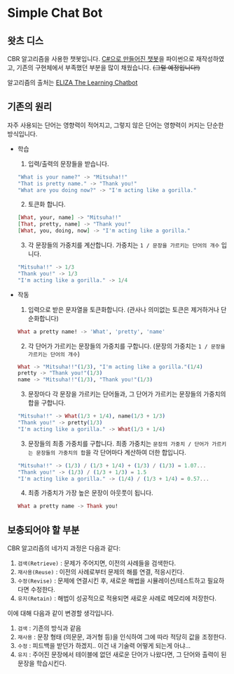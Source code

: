 # Simple Chat Bot
## 왓츠 디스

CBR 알고리즘을 사용한 챗봇입니다.
[C#으로 만들어진 챗봇](https://github.com/phillyai/ChatBot)을 파이썬으로 재작성하였고,
기존의 구현체에서 부족했던 부분을 많이 채웠습니다. ~~(그럴 예정입니다!)~~

알고리즘의 출처는 [ELIZA The Learning Chatbot](http://courses.ischool.berkeley.edu/i256/f06/projects/bonniejc.pdf)

## 기존의 원리

자주 사용되는 단어는 영향력이 적어지고, 그렇지 않은 단어는 영향력이 커지는 단순한 방식입니다.

- 학습
    1. 입력/출력의 문장들을 받습니다.
    ```elixir
    "What is your name?" -> "Mitsuha!!"
    "That is pretty name." -> "Thank you!"
    "What are you doing now?" -> "I'm acting like a gorilla."
    ```
    2. 토큰화 합니다.
    ```elixir
    [What, your, name] -> "Mitsuha!!"
    [That, pretty, name] -> "Thank you!"
    [What, you, doing, now] -> "I'm acting like a gorilla."
    ```
    3. 각 문장들의 가중치를 계산합니다. 가중치는 `1 / 문장을 가르키는 단어의 개수` 입니다.
    ```elixir
    "Mitsuha!!" -> 1/3
    "Thank you!" -> 1/3
    "I'm acting like a gorilla." -> 1/4
    ```

- 작동
    1. 입력으로 받은 문자열을 토큰화합니다. (관사나 의미없는 토큰은 제거하거나 단순화합니다)
    ```elixir
    What a pretty name! -> 'What', 'pretty', 'name'
    ```
    2. 각 단어가 가르키는 문장들의 가중치를 구합니다. (문장의 가중치는 `1 / 문장을 가르키는 단어의 개수`)
    ```elixir
    What -> "Mitsuha!!"(1/3), "I'm acting like a gorilla."(1/4)
    pretty -> "Thank you!"(1/3)
    name -> "Mitsuha!!"(1/3), "Thank you!"(1/3)
    ```
    3. 문장마다 각 문장을 가르키는 단어들과, 그 단어가 가르키는 문장들의 가중치의 합을 구합니다.
    ```elixir
    "Mitsuha!!" -> What(1/3 + 1/4), name(1/3 + 1/3)
    "Thank you!" -> pretty(1/3)
    "I'm acting like a gorilla." -> What(1/3 + 1/4)
    ```
    3. 문장들의 최종 가중치를 구합니다. 최종 가중치는 `문장의 가중치 / 단어가 가르키는 문장들의 가중치의 합`을 각 단어마다 계산하여 더한 합입니다.
    ```elixir
    "Mitsuha!!" -> (1/3) / (1/3 + 1/4) + (1/3) / (1/3) = 1.07...
    "Thank you!" -> (1/3) / (1/3 + 1/3) = 1.5
    "I'm acting like a gorilla." -> (1/4) / (1/3 + 1/4) = 0.57...
    ```
    4. 최종 가중치가 가장 높은 문장이 아웃풋이 됩니다.
    ```elixir
    What a pretty name -> Thank you!
    ```

## 보충되어야 할 부분

CBR 알고리즘의 네가지 과정은 다음과 같다:

1. `검색(Retrieve)` : 문제가 주어지면, 이전의 사례들을 검색한다. 
2. `재사용(Reuse)` : 이전의 사례로부터 문제의 해를 연결, 적응시킨다. 
3. `수정(Revise)` : 문제에 연결시킨 후, 새로운 해법을 시뮬레이션/테스트하고 필요하다면 수정한다.
4. `유지(Retain)` : 해법이 성공적으로 적용되면 새로운 사례로 메모리에 저장한다.

이에 대해 다음과 같이 변경할 생각입니다.
1. `검색` : 기존의 방식과 같음
2. `재사용` : 문장 형태 (의문문, 과거형 등)을 인식하여 그에 따라 적당히 값을 조정한다.
3. `수정` : 피드백을 받던가 하겠지.. 이건 내 기술력 어떻게 되는게 아냐...
4. `유지` : 주어진 문장에서 테이블에 없던 새로운 단어가 나왔다면, 그 단어와 출력이 된 문장을 학습시킨다.

